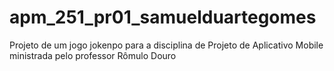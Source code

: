# apm_251_pr01_samuelduartegomes

Projeto de um jogo jokenpo para a disciplina de Projeto de Aplicativo Mobile ministrada pelo professor Rômulo Douro
